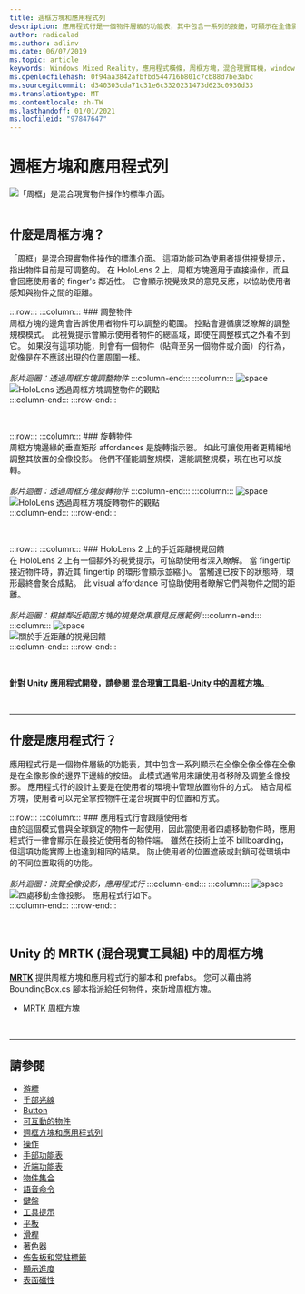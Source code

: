 ```yaml
---
title: 週框方塊和應用程式列
description: 應用程式行是一個物件層級的功能表，其中包含一系列的按鈕，可顯示在全像影像的範圍下邊緣。
author: radicalad
ms.author: adlinv
ms.date: 06/07/2019
ms.topic: article
keywords: Windows Mixed Reality，應用程式橫條，周框方塊，混合現實耳機，windows Mixed Reality 耳機，虛擬實境耳機、HoloLens、MRTK、混合現實工具組
ms.openlocfilehash: 0f94aa3842afbfbd544716b801c7cb88d7be3abc
ms.sourcegitcommit: d340303cda71c31e6c3320231473d623c0930d33
ms.translationtype: MT
ms.contentlocale: zh-TW
ms.lasthandoff: 01/01/2021
ms.locfileid: "97847647"
---
```

# <a name="bounding-box-and-app-bar"></a>週框方塊和應用程式列
![「周框」是混合現實物件操作的標準介面。](images/UX_Hero_BoundingBox.jpg)<br>
<br>

## <a name="what-is-the-bounding-box"></a>什麼是周框方塊？

「周框」是混合現實物件操作的標準介面。 這項功能可為使用者提供視覺提示，指出物件目前是可調整的。 在 HoloLens 2 上，周框方塊適用于直接操作，而且會回應使用者的 finger's 鄰近性。 它會顯示視覺效果的意見反應，以協助使用者感知與物件之間的距離。

:::row:::
    :::column:::
        ### <a name="scaling-an-objectbr"></a>調整物件<br>
        周框方塊的邊角會告訴使用者物件可以調整的範圍。 控點會遵循廣泛瞭解的調整規模模式。 此視覺提示會顯示使用者物件的總區域，即使在調整模式之外看不到它。 如果沒有這項功能，則會有一個物件（貼齊至另一個物件或介面）的行為，就像是在不應該出現的位置周圍一樣。<br>
        <br>
        *影片迴圈：透過周框方塊調整物件*
    :::column-end:::
        :::column:::
        ![space](images/spacer-20x582.png)<br>
       ![HoloLens 透過周框方塊調整物件的觀點](images/HoloLens2_BoundingBox.gif)<br>
    :::column-end:::
:::row-end:::

<br>

:::row:::
    :::column:::
        ### <a name="rotating-an-objectbr"></a>旋轉物件<br>
        周框方塊邊緣的垂直矩形 affordances 是旋轉指示器。 如此可讓使用者更精細地調整其放置的全像投影。 他們不僅能調整規模，還能調整規模，現在也可以旋轉。<br>
        <br>
        *影片迴圈：透過周框方塊旋轉物件*
    :::column-end:::
        :::column:::
        ![space](images/spacer-20x582.png)<br>
       ![HoloLens 透過周框方塊旋轉物件的觀點](images/HoloLens2_BoundingBox_Rotate.gif)<br>
    :::column-end:::
:::row-end:::

<br>

:::row:::
    :::column:::
        ### <a name="visual-feedback-on-hand-proximity-on-hololens-2br"></a>HoloLens 2 上的手近距離視覺回饋<br>
        在 HoloLens 2 上有一個額外的視覺提示，可協助使用者深入瞭解。 當 fingertip 接近物件時，靠近其 fingertip 的環形會顯示並縮小。 當觸達已按下的狀態時，環形最終會聚合成點。 此 visual affordance 可協助使用者瞭解它們與物件之間的距離。<br>
        <br>
        *影片迴圈：根據鄰近範圍方塊的視覺效果意見反應範例*
    :::column-end:::
        :::column:::
        ![space](images/spacer-20x582.png)<br>
       ![關於手近距離的視覺回饋](images/HoloLens2_Proximity.gif)<br>
    :::column-end:::
:::row-end:::

<br>

**針對 Unity 應用程式開發，請參閱 [混合現實工具組-Unity 中的周框方塊。](https://microsoft.github.io/MixedRealityToolkit-Unity/Documentation/README_BoundingBox.html)**

<br>

---

## <a name="what-is-the-app-bar"></a>什麼是應用程式行？

應用程式行是一個物件層級的功能表，其中包含一系列顯示在全像全像全像在全像是在全像影像的邊界下邊緣的按鈕。 此模式通常用來讓使用者移除及調整全像投影。 應用程式行的設計主要是在使用者的環境中管理放置物件的方式。 結合周框方塊，使用者可以完全掌控物件在混合現實中的位置和方式。

:::row:::
    :::column:::
        ### <a name="the-app-bar-follows-the-userbr"></a>應用程式行會跟隨使用者<br>
        由於這個模式會與全球鎖定的物件一起使用，因此當使用者四處移動物件時，應用程式行一律會顯示在最接近使用者的物件端。 雖然在技術上並不 billboarding，但這項功能實際上也達到相同的結果。 防止使用者的位置遮蔽或封鎖可從環境中的不同位置取得的功能。 <br>
        <br>
        *影片迴圈：流覽全像投影，應用程式行*
    :::column-end:::
        :::column:::
        ![space](images/spacer-20x582.png)<br>
       ![四處移動全像投影。 應用程式行如下。](images/HoloLens2_AppBarFollowing.gif)<br>
    :::column-end:::
:::row-end:::

<br>


## <a name="bounding-box-in-mrtk-mixed-reality-toolkit-for-unity"></a>Unity 的 MRTK (混合現實工具組) 中的周框方塊
**[MRTK](https://github.com/Microsoft/MixedRealityToolkit-Unity)** 提供周框方塊和應用程式行的腳本和 prefabs。 您可以藉由將 BoundingBox.cs 腳本指派給任何物件，來新增周框方塊。

* [MRTK 周框方塊](https://microsoft.github.io/MixedRealityToolkit-Unity/Documentation/README_BoundingBox.html)


<br>

---


## <a name="see-also"></a>請參閱

* [游標](cursors.md)
* [手部光線](point-and-commit.md)
* [Button](button.md)
* [可互動的物件](interactable-object.md)
* [週框方塊和應用程式列](app-bar-and-bounding-box.md)
* [操作](direct-manipulation.md)
* [手部功能表](hand-menu.md)
* [近端功能表](near-menu.md)
* [物件集合](object-collection.md)
* [語音命令](voice-input.md)
* [鍵盤](keyboard.md)
* [工具提示](tooltip.md)
* [平板](slate.md)
* [滑桿](slider.md)
* [著色器](shader.md)
* [佈告板和常駐標籤](billboarding-and-tag-along.md)
* [顯示進度](progress.md)
* [表面磁性](surface-magnetism.md)
